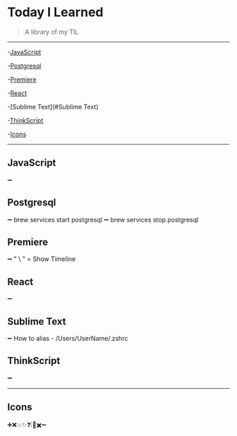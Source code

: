 # Today I Learned
> A library of my TIL

---




-[JavaScript](#JavaScript)

-[Postgresql](#Postgresql)

-[Premiere](#Premiere)

-[React](#React)

-[Sublime Text](#Sublime Text)

-[ThinkScript](#ThinkScript)

-[Icons](#Icons)



---


## JavaScript
➖ 

## Postgresql
➖ brew services start postgresql 
➖ brew services stop postgresql 


## Premiere
➖ " \ " = Show Timeline

## React
➖ 

## Sublime Text
➖ How to alias
	- /Users/UserName/.zshrc

## ThinkScript
➖ 

---

## Icons
➕❌💥✨❓❕🚫✖️➖ 



